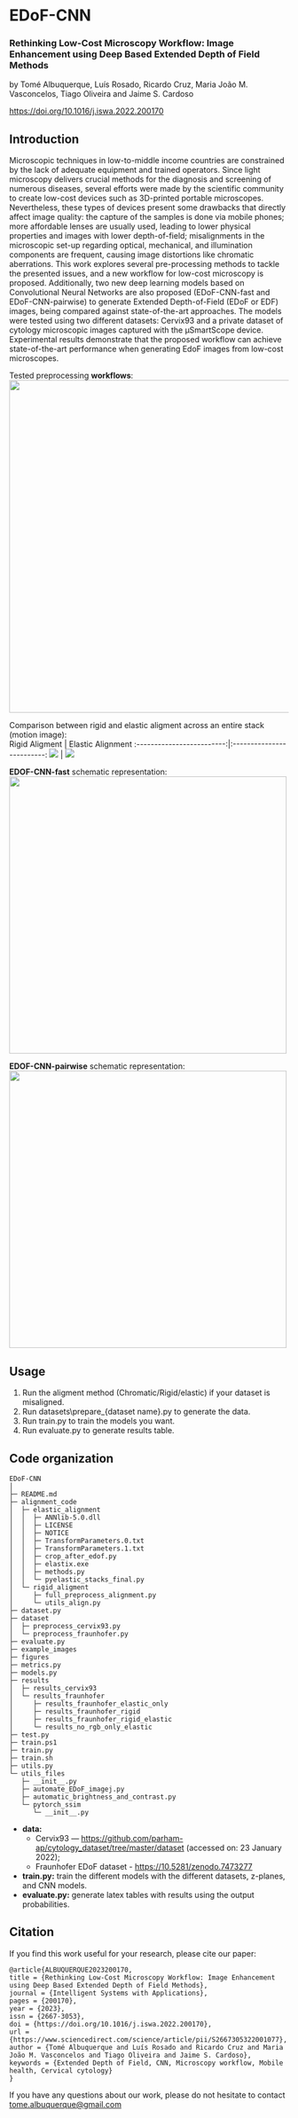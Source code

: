 # EDoF-CNN

### Rethinking Low-Cost Microscopy Workflow: Image Enhancement using Deep Based Extended Depth of Field Methods

by Tomé Albuquerque, Luís Rosado, Ricardo Cruz, Maria João M. Vasconcelos, Tiago Oliveira and Jaime S. Cardoso

https://doi.org/10.1016/j.iswa.2022.200170

## Introduction
Microscopic techniques in low-to-middle income countries are constrained
by the lack of adequate equipment and trained operators. Since light microscopy delivers crucial methods for the diagnosis and screening of numerous diseases, several efforts were made by the scientific community to create low-cost devices such as 3D-printed portable microscopes. Nevertheless, these types of devices present some drawbacks that directly affect image quality: the capture of the samples is done via mobile phones; more affordable lenses are usually used, leading to lower physical properties and images with lower depth-of-field; misalignments in the microscopic set-up regarding optical, mechanical, and illumination components are frequent, causing image distortions like chromatic aberrations. This work explores several pre-processing methods to tackle the presented issues, and a new workflow for low-cost microscopy is proposed. Additionally, two new deep learning models based on Convolutional Neural Networks are also proposed (EDoF-CNN-fast and EDoF-CNN-pairwise) to generate Extended Depth-of-Field (EDoF or EDF) images, being compared against state-of-the-art approaches. The models were tested using two different datasets: Cervix93 and a private dataset of cytology microscopic images captured with the µSmartScope device. Experimental results demonstrate that the proposed workflow can achieve state-of-the-art performance when generating EdoF images from low-cost microscopes.

Tested preprocessing **workflows**:<br />
<img src="https://github.com/tomealbuquerque/EDoF-CNN/blob/main/figures/workflow.PNG" width="600">

Comparison between rigid and elastic aligment across an entire stack (motion image):<br />
Rigid Aligment             |  Elastic Alignment
:-------------------------:|:-------------------------:
![](https://github.com/tomealbuquerque/EDoF-CNN/blob/main/figures/rigid.gif)  |  ![](https://github.com/tomealbuquerque/EDoF-CNN/blob/main/figures/elastic.gif)

**EDOF-CNN-fast** schematic representation:<br />
<img src="https://github.com/tomealbuquerque/EDoF-CNN/blob/main/figures/EDoF-CNN-fast.PNG" width="500">


**EDOF-CNN-pairwise** schematic representation:<br />
<img src="https://github.com/tomealbuquerque/EDoF-CNN/blob/main/figures/EDoF-CNN-pairwise.PNG" width="500">

## Usage
  
  1. Run the aligment method (Chromatic/Rigid/elastic) if your dataset is misaligned.
  2. Run datasets\prepare_{dataset name}.py to generate the data.
  3. Run train.py to train the models you want.
  4. Run evaluate.py to generate results table.


## Code organization
```
EDoF-CNN
│ 
├─ README.md
├─ alignment_code
│  ├─ elastic_alignment
│  │  ├─ ANNlib-5.0.dll
│  │  ├─ LICENSE
│  │  ├─ NOTICE
│  │  ├─ TransformParameters.0.txt
│  │  ├─ TransformParameters.1.txt
│  │  ├─ crop_after_edof.py
│  │  ├─ elastix.exe
│  │  ├─ methods.py
│  │  └─ pyelastic_stacks_final.py
│  └─ rigid_aligment
│     ├─ full_preprocess_alignment.py
│     └─ utils_align.py
├─ dataset.py
├─ dataset
│  ├─ preprocess_cervix93.py
│  └─ preprocess_fraunhofer.py
├─ evaluate.py
├─ example_images
├─ figures
├─ metrics.py
├─ models.py
├─ results
│  ├─ results_cervix93
│  └─ results_fraunhofer
│     ├─ results_fraunhofer_elastic_only
│     ├─ results_fraunhofer_rigid
│     ├─ results_fraunhofer_rigid_elastic
│     └─ results_no_rgb_only_elastic
├─ test.py
├─ train.ps1
├─ train.py
├─ train.sh
├─ utils.py
└─ utils_files
   ├─ __init__.py
   ├─ automate_EDoF_imagej.py
   ├─ automatic_brightness_and_contrast.py
   └─ pytorch_ssim
      └─ __init__.py
```
  * **data:**
    * Cervix93 — https://github.com/parham-ap/cytology_dataset/tree/master/dataset (accessed on: 23 January 2022);
    * Fraunhofer EDoF dataset -  https://10.5281/zenodo.7473277
  * **train.py:** train the different models with the different datasets, z-planes, and CNN models.
  * **evaluate.py:** generate latex tables with results using the output probabilities.

## Citation
If you find this work useful for your research, please cite our paper:
```
@article{ALBUQUERQUE2023200170,
title = {Rethinking Low-Cost Microscopy Workflow: Image Enhancement using Deep Based Extended Depth of Field Methods},
journal = {Intelligent Systems with Applications},
pages = {200170},
year = {2023},
issn = {2667-3053},
doi = {https://doi.org/10.1016/j.iswa.2022.200170},
url = {https://www.sciencedirect.com/science/article/pii/S2667305322001077},
author = {Tomé Albuquerque and Luís Rosado and Ricardo Cruz and Maria João M. Vasconcelos and Tiago Oliveira and Jaime S. Cardoso},
keywords = {Extended Depth of Field, CNN, Microscopy workflow, Mobile health, Cervical cytology}
}
```

If you have any questions about our work, please do not hesitate to contact [tome.albuquerque@gmail.com](tome.albuquerque@gmail.com)
